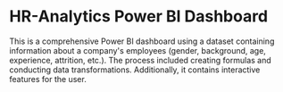 # HR-Analytics Power BI Dashboard
This is a comprehensive Power BI dashboard using a dataset containing information about a company's employees (gender, background, age, experience, attrition, etc.). The process included creating formulas and conducting data transformations. Additionally, it contains interactive features for the user. 
